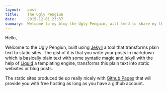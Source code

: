 ```yaml
---
layout:   post
title:    The Ugly Pengiun
date:     2015-12-01 23:37
summary:  Welcome to my blog the Ugly Penguin, will tend to share my thoughts and opinions on tech ecosystem.
---
```


Hello,

Welcome to the Ugly Pengiun, built using [Jekyll](http://jekyllrb.com) a tool that transforms plain text to static sites. The gist of it is that you write your posts in markdown which is basically plain text with some syntatic magic and jekyll with the help of [Liquid](http://docs.shopify.com/themes/liquid-basics) a templating engine, transforms this plain text into static websites or blog posts. 

The static sites produced tie up really nicely with [Github Pages](https://pages.github.com) that will provide you with free hosting as long as you have a github account.
